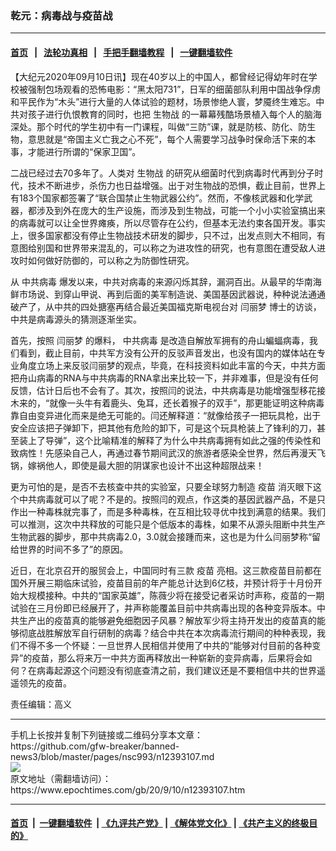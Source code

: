 ### 乾元：病毒战与疫苗战
------------------------

#### [首页](https://github.com/gfw-breaker/banned-news3/blob/master/README.md) &nbsp;&nbsp;|&nbsp;&nbsp; [法轮功真相](https://github.com/begood0513/basic/blob/master/README.md)  &nbsp;&nbsp;|&nbsp;&nbsp; [手把手翻墙教程](https://github.com/gfw-breaker/guides/wiki)  &nbsp;&nbsp;|&nbsp;&nbsp; [一键翻墙软件](https://github.com/gfw-breaker/nogfw/blob/master/README.md)  



<div><p>
 【大纪元2020年09月10日讯】现在40岁以上的中国人，都曾经记得幼年时在学校被强制包场观看的恐怖电影：“黑太阳731”，日军的细菌部队利用中国战争俘虏和平民作为“木头”进行大量的人体试验的题材，场景惨绝人寰，梦魇终生难忘。中共对孩子进行仇恨教育的同时，也把
 <ok href="https://www.epochtimes.com/gb/tag/%E7%94%9F%E7%89%A9%E6%88%98.html">
  生物战
 </ok>
 的一幕幕残酷场景植入每个人的脑海深处。那个时代的学生初中有一门课程，叫做“三防”课，就是防核、防化、防生物，意思就是“帝国主义亡我之心不死”，每个人需要学习战争时保命活下来的本事，才能进行所谓的“保家卫国”。
</p>
<p>
 二战已经过去70多年了。人类对
 <ok href="https://www.epochtimes.com/gb/tag/%E7%94%9F%E7%89%A9%E6%88%98.html">
  生物战
 </ok>
 的研究从细菌时代到病毒时代再到分子时代，技术不断进步，杀伤力也日益增强。出于对生物战的恐惧，截止目前，世界上有183个国家都签署了“联合国禁止生物武器公约”。然而，不像核武器和化学武器，都涉及到外在庞大的生产设施，而涉及到生物战，可能一个小小实验室搞出来的病毒就可以让全世界瘫痪，所以尽管存在公约，但基本无法约束各国开发。事实上，很多国家都没有停止生物战技术研发的脚步，只不过，出发点则大不相同，有意图给别国和世界带来混乱的，可以称之为进攻性的研究，也有意图在遭受敌人进攻时如何做好防御的，可以称之为防御性研究。
</p>
<p>
 从
 <ok href="https://www.epochtimes.com/gb/tag/%E4%B8%AD%E5%85%B1%E7%97%85%E6%AF%92.html">
  中共病毒
 </ok>
 爆发以来，中共对病毒的来源闪烁其辞，漏洞百出。从最早的华南海鲜市场说、到穿山甲说、再到后面的美军制造说、美国基因武器说，种种说法通通破产了，从中共的四处搪塞再结合最近美国福克斯电视台对
 <ok href="https://www.epochtimes.com/gb/tag/%E9%97%AB%E4%B8%BD%E6%A2%A6.html">
  闫丽梦
 </ok>
 博士的访谈，中共是病毒源头的猜测逐渐坐实。
</p>
<p>
 首先，按照
 <ok href="https://www.epochtimes.com/gb/tag/%E9%97%AB%E4%B8%BD%E6%A2%A6.html">
  闫丽梦
 </ok>
 的爆料，
 <ok href="https://www.epochtimes.com/gb/tag/%E4%B8%AD%E5%85%B1%E7%97%85%E6%AF%92.html">
  中共病毒
 </ok>
 是改造自解放军拥有的舟山蝙蝠病毒，我们看到，截止目前，中共军方没有公开的反驳声音发出，也没有国内的媒体站在专业角度立场上来反驳闫丽梦的观点，毕竟，在科技资料如此丰富的今天，中共方面把舟山病毒的RNA与中共病毒的RNA拿出来比较一下，并非难事，但是没有任何反馈，估计日后也不会有了。其次，按照闫的说法，中共病毒是功能增强型移花接木来的，“就像一头牛有着鹿头、兔耳，还长着猴子的双手”，那更能证明这种病毒靠自由变异进化而来是绝无可能的。闫还解释道：“就像给孩子一把玩具枪，出于安全应该把子弹卸下，把其他有危险的卸下，可是这个玩具枪装上了锋利的刀，甚至装上了导弹”，这个比喻精准的解释了为什么中共病毒拥有如此之强的传染性和致病性！先感染自己人，再通过春节期间武汉的旅游者感染全世界，然后再漫天飞锅，嫁祸他人，即使是最大胆的阴谋家也设计不出这种超限战来！
</p>
<p>
 更为可怕的是，是否不去核查中共的实验室，只要全球努力制造
 <ok href="https://www.epochtimes.com/gb/tag/%E7%96%AB%E8%8B%97.html">
  疫苗
 </ok>
 消灭眼下这个中共病毒就可以了呢？不是的。按照闫的观点，作这类的基因武器产品，不是只作出一种毒株就完事了，而是多种毒株，在互相比较寻优中找到满意的结果。我们可以推测，这次中共释放的可能只是个低版本的毒株，如果不从源头阻断中共生产生物武器的脚步，那中共病毒2.0，3.0就会接踵而来，这也是为什么闫丽梦称“留给世界的时间不多了”的原因。
</p>
<p>
 近日，在北京召开的服贸会上，中国同时有三款
 <ok href="https://www.epochtimes.com/gb/tag/%E7%96%AB%E8%8B%97.html">
  疫苗
 </ok>
 亮相。这三款疫苗目前都在国外开展三期临床试验，疫苗目前的年产能总计达到6亿枝，并预计将于十月份开始大规模接种。中共的“国家英雄”，陈薇少将在接受记者采访时声称，疫苗的一期试验在三月份即已经展开了，并声称能覆盖目前中共病毒出现的各种变异版本。中共生产出的疫苗真的能够避免细胞因子风暴？解放军少将主持开发出的疫苗真的能够彻底战胜解放军自行研制的病毒？结合中共在本次病毒流行期间的种种表现，我们不得不多一个怀疑：一旦世界人民相信并使用了中共的“能够对付目前的各种变异”的疫苗，那么将来万一中共方面再释放出一种崭新的变异病毒，后果将会如何？在病毒起源这个问题没有彻底查清之前，我们建议还是不要相信中共的世界遥遥领先的疫苗。
</p>
<p>
 责任编辑：高义
</p>
</div>
<hr/>
手机上长按并复制下列链接或二维码分享本文章：<br/>
https://github.com/gfw-breaker/banned-news3/blob/master/pages/nsc993/n12393107.md <br/>
<a href='https://github.com/gfw-breaker/banned-news3/blob/master/pages/nsc993/n12393107.md'><img src='https://github.com/gfw-breaker/banned-news3/blob/master/pages/nsc993/n12393107.md.png'/></a> <br/>
原文地址（需翻墙访问）：https://www.epochtimes.com/gb/20/9/10/n12393107.htm


------------------------
#### [首页](https://github.com/gfw-breaker/banned-news3/blob/master/README.md) &nbsp;|&nbsp; [一键翻墙软件](https://github.com/gfw-breaker/nogfw/blob/master/README.md) &nbsp;| [《九评共产党》](https://github.com/gfw-breaker/9ping.md/blob/master/README.md#九评之一评共产党是什么) | [《解体党文化》](https://github.com/gfw-breaker/jtdwh.md/blob/master/README.md) | [《共产主义的终极目的》](https://github.com/gfw-breaker/gczydzjmd.md/blob/master/README.md)


<img src='http://gfw-breaker.win/banned-news3/pages/nsc993/n12393107.md' width='0px' height='0px'/>